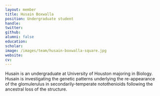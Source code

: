 ```yaml
---
layout: member
title: Husain Boxwalla
position: Undergraduate student
handle:
twitter:
github:
alumni: false
education:
scholar:
image: /images/team/husain-boxwalla-square.jpg
website:
cv:
---
```


Husain is an undergraduate at University of Houston majoring in Biology. Husain is investigating the genetic patterns underlying the re-appearance of the glomulerulus in secondarily-temperate notothenioids following the ancestral loss of the structure. 
